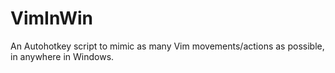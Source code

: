 # VimInWin
An Autohotkey script to mimic as many Vim movements/actions as possible, in anywhere in Windows.
